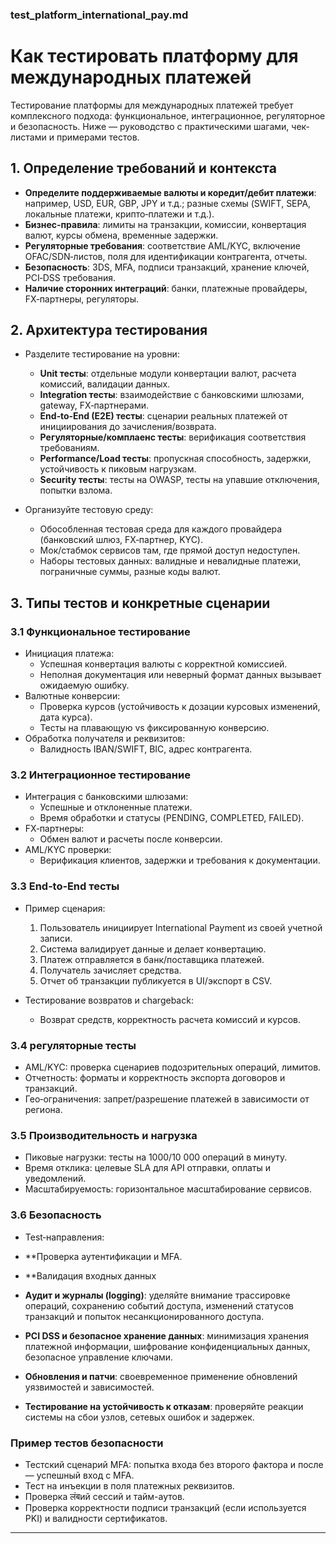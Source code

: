 ### test_platform_international_pay.md

# Как тестировать платформу для международных платежей

Тестирование платформы для международных платежей требует комплексного подхода: функциональное, интеграционное, регуляторное и безопасность. Ниже — руководство с практическими шагами, чек-листами и примерами тестов.

## 1. Определение требований и контекста

- **Определите поддерживаемые валюты и коредит/дебит платежи**: например, USD, EUR, GBP, JPY и т.д.; разные схемы (SWIFT, SEPA, локальные платежи, крипто‑платежи и т.д.).
- **Бизнес‑правила**: лимиты на транзакции, комиссии, конвертация валют, курсы обмена, временные задержки.
- **Регуляторные требования**: соответствие AML/KYC, включение OFAC/SDN‑листов, поля для идентификации контрагента, отчеты.
- **Безопасность**: 3DS, MFA, подписи транзакций, хранение ключей, PCI‑DSS требования.
- **Наличие сторонних интеграций**: банки, платежные провайдеры, FX‑партнеры, регуляторы.

## 2. Архитектура тестирования

- Разделите тестирование на уровни:
  - **Unit тесты**: отдельные модули конвертации валют, расчета комиссий, валидации данных.
  - **Integration тесты**: взаимодействие с банковскими шлюзами, gateway, FX‑партнерами.
  - **End‑to‑End (E2E) тесты**: сценарии реальных платежей от инициирования до зачисления/возврата.
  - **Регуляторные/комплаенс тесты**: верификация соответствия требованиям.
  - **Performance/Load тесты**: пропускная способность, задержки, устойчивость к пиковым нагрузкам.
  - **Security тесты**: тесты на OWASP, тесты на упавшие отключения, попытки взлома.

- Организуйте тестовую среду:
  - Обособленная тестовая среда для каждого провайдера (банковский шлюз, FX‑партнер, KYC).
  - Мок/стабмок сервисов там, где прямой доступ недоступен.
  - Наборы тестовых данных: валидные и невалидные платежи, пограничные суммы, разные коды валют.

## 3. Типы тестов и конкретные сценарии

### 3.1 Функциональное тестирование

- Инициация платежа:
  - Успешная конвертация валюты с корректной комиссией.
  - Неполная документация или неверный формат данных вызывает ожидаемую ошибку.
- Валютные конверсии:
  - Проверка курсов (устойчивость к дозации курсовых изменений, дата курса).
  - Тесты на плавающую vs фиксированную конверсию.
- Обработка получателя и реквизитов:
  - Валидность IBAN/SWIFT, BIC, адрес контрагента.

### 3.2 Интеграционное тестирование

- Интеграция с банковскими шлюзами:
  - Успешные и отклоненные платежи.
  - Время обработки и статусы (PENDING, COMPLETED, FAILED).
- FX‑партнеры:
  - Обмен валют и расчеты после конверсии.
- AML/KYC проверки:
  - Верификация клиентов, задержки и требования к документации.

### 3.3 End‑to‑End тесты

- Пример сценария:
  1) Пользователь инициирует International Payment из своей учетной записи.
  2) Система валидирует данные и делает конвертацию.
  3) Платеж отправляется в банк/поставщика платежей.
  4) Получатель зачисляет средства.
  5) Отчет об транзакции публикуется в UI/экспорт в CSV.

- Тестирование возвратов и chargeback:
  - Возврат средств, корректность расчета комиссий и курсов.

### 3.4 регуляторные тесты

- AML/KYC: проверка сценариев подозрительных операций, лимитов.
- Отчетность: форматы и корректность экспорта договоров и транзакций.
- Гео‑ограничения: запрет/разрешение платежей в зависимости от региона.

### 3.5 Производительность и нагрузка

- Пиковые нагрузки: тесты на 1000/10 000 операций в минуту.
- Время отклика: целевые SLA для API отправки, оплаты и уведомлений.
- Масштабируемость: горизонтальное масштабирование сервисов.

### 3.6 Безопасность

- Test‑направления:
- **Проверка аутентификации и MFA.
- **Валидация входных данных

- **Aудит и журналы (logging)**: уделяйте внимание трассировке операций, сохранению событий доступа, изменений статусов транзакций и попыток несанкционированного доступа.
- **PCI DSS и безопасное хранение данных**: минимизация хранения платежной информации, шифрование конфиденциальных данных, безопасное управление ключами.
- **Обновления и патчи**: своевременное применение обновлений уязвимостей и зависимостей.
- **Тестирование на устойчивость к отказам**: проверяйте реакции системы на сбои узлов, сетевых ошибок и задержек.

### Пример тестов безопасности

- Тестский сценарий MFA: попытка входа без второго факторa и после — успешный вход с MFA.
- Тест на инъекции в поля платежных реквизитов.
- Проверка लंबий сессий и тайм-аутов.
- Проверка корректности подписи транзакций (если используется PKI) и валидности сертификатов.

---

